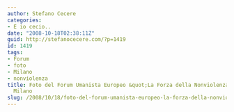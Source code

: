 ```yaml
---
author: Stefano Cecere
categories:
- E io cecio..
date: "2008-10-18T02:38:11Z"
guid: http://stefanocecere.com/?p=1419
id: 1419
tags:
- Forum
- foto
- Milano
- nonviolenza
title: Foto del Forum Umanista Europeo &quot;La Forza della Nonviolenza&quot; &#8211;
  Milano
slug: /2008/10/18/foto-del-forum-umanista-europeo-la-forza-della-nonviolenza-milano/
---
```


